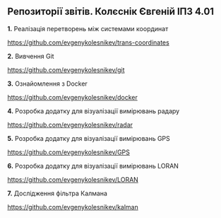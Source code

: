 ## Репозиторії звітів. Колєснік Євгеній ІПЗ 4.01

**1.** Реалізація перетворень між системами координат

https://github.com/evgenykolesnikev/trans-coordinates

**2.** Вивчення Git

https://github.com/evgenykolesnikev/git

**3.** Ознайомлення з Docker

https://github.com/evgenykolesnikev/docker

**4.** Розробка додатку для візуалізації вимірювань радару

https://github.com/evgenykolesnikev/radar

**5.** Розробка додатку для візуалізації вимірювань GPS

https://github.com/evgenykolesnikev/GPS

**6.** Розробка додатку для візуалізації вимірювань LORAN

https://github.com/evgenykolesnikev/LORAN

**7.** Дослідження фільтра Калмана

https://github.com/evgenykolesnikev/kalman